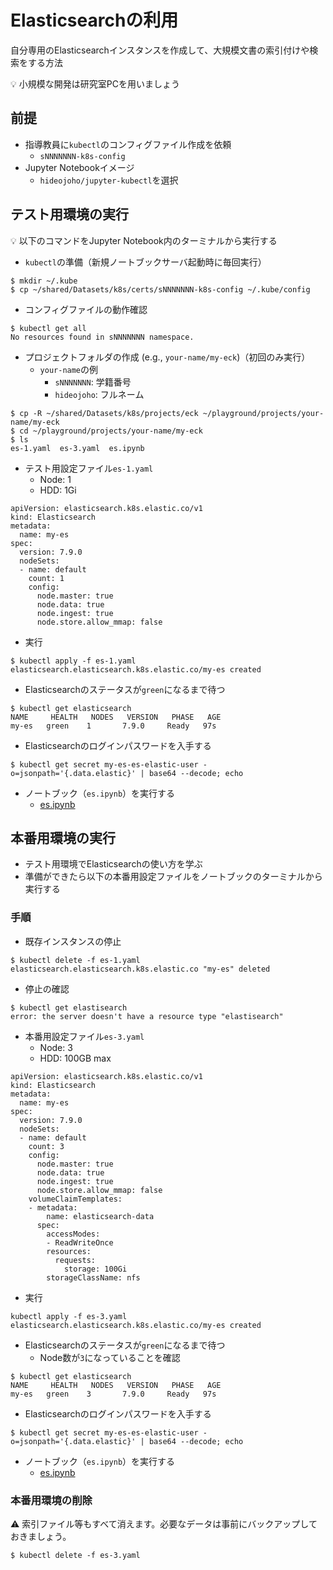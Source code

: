 # Elasticsearchの利用

自分専用のElasticsearchインスタンスを作成して、大規模文書の索引付けや検索をする方法

:bulb: 小規模な開発は研究室PCを用いましょう

## 前提

- 指導教員に`kubectl`のコンフィグファイル作成を依頼
  - `sNNNNNNN-k8s-config`
- Jupyter Notebookイメージ
  - `hideojoho/jupyter-kubectl`を選択

## テスト用環境の実行
:bulb: 以下のコマンドをJupyter Notebook内のターミナルから実行する

- `kubectl`の準備（新規ノートブックサーバ起動時に毎回実行）

```
$ mkdir ~/.kube
$ cp ~/shared/Datasets/k8s/certs/sNNNNNNN-k8s-config ~/.kube/config
```

- コンフィグファイルの動作確認
```
$ kubectl get all
No resources found in sNNNNNNN namespace.
```

- プロジェクトフォルダの作成 (e.g., `your-name/my-eck`)（初回のみ実行）
  - `your-name`の例
    - `sNNNNNNN`: 学籍番号
    - `hideojoho`: フルネーム

```
$ cp -R ~/shared/Datasets/k8s/projects/eck ~/playground/projects/your-name/my-eck
$ cd ~/playground/projects/your-name/my-eck
$ ls
es-1.yaml  es-3.yaml  es.ipynb
```

- テスト用設定ファイル`es-1.yaml`
  - Node: 1
  - HDD: 1Gi

```
apiVersion: elasticsearch.k8s.elastic.co/v1
kind: Elasticsearch
metadata:
  name: my-es
spec:
  version: 7.9.0
  nodeSets:
  - name: default
    count: 1
    config:
      node.master: true
      node.data: true
      node.ingest: true
      node.store.allow_mmap: false
```

- 実行

```
$ kubectl apply -f es-1.yaml
elasticsearch.elasticsearch.k8s.elastic.co/my-es created
```

- Elasticsearchのステータスが`green`になるまで待つ

```
$ kubectl get elasticsearch
NAME     HEALTH   NODES   VERSION   PHASE   AGE
my-es   green    1       7.9.0     Ready   97s
```

- Elasticsearchのログインパスワードを入手する

```
$ kubectl get secret my-es-es-elastic-user -o=jsonpath='{.data.elastic}' | base64 --decode; echo
```

- ノートブック（`es.ipynb`）を実行する
  - [es.ipynb](ipynb/es.ipynb)

## 本番用環境の実行

- テスト用環境でElasticsearchの使い方を学ぶ
- 準備ができたら以下の本番用設定ファイルをノートブックのターミナルから実行する

### 手順

- 既存インスタンスの停止

```
$ kubectl delete -f es-1.yaml
elasticsearch.elasticsearch.k8s.elastic.co "my-es" deleted
```

- 停止の確認

```
$ kubectl get elastisearch
error: the server doesn't have a resource type "elastisearch"
```

- 本番用設定ファイル`es-3.yaml`
  - Node: 3
  - HDD: 100GB max

```
apiVersion: elasticsearch.k8s.elastic.co/v1
kind: Elasticsearch
metadata:
  name: my-es
spec:
  version: 7.9.0
  nodeSets:
  - name: default
    count: 3
    config:
      node.master: true
      node.data: true
      node.ingest: true
      node.store.allow_mmap: false
    volumeClaimTemplates:
    - metadata:
        name: elasticsearch-data
      spec:
        accessModes:
        - ReadWriteOnce
        resources:
          requests:
            storage: 100Gi
        storageClassName: nfs
```

- 実行

```
kubectl apply -f es-3.yaml
elasticsearch.elasticsearch.k8s.elastic.co/my-es created
```

- Elasticsearchのステータスが`green`になるまで待つ
  - Node数が`3`になっていることを確認

```
$ kubectl get elasticsearch
NAME     HEALTH   NODES   VERSION   PHASE   AGE
my-es   green    3       7.9.0     Ready   97s
```

- Elasticsearchのログインパスワードを入手する

```
$ kubectl get secret my-es-es-elastic-user -o=jsonpath='{.data.elastic}' | base64 --decode; echo
```

- ノートブック（`es.ipynb`）を実行する
  - [es.ipynb](ipynb/es.ipynb)


### 本番用環境の削除

:warning: 索引ファイル等もすべて消えます。必要なデータは事前にバックアップしておきましょう。

```
$ kubectl delete -f es-3.yaml
```
